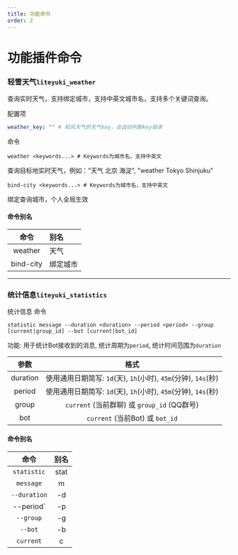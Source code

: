 ```yaml
---
title: 功能命令
order: 2
---
```


# 功能插件命令

### **轻雪天气`liteyuki_weather`**

查询实时天气，支持绑定城市，支持中英文城市名，支持多个关键词查询。

配置项

```yaml
weather_key: "" # 和风天气的天气key，会自动判断key版本
```

命令

```shell
weather <keywords...> # Keywords为城市名，支持中英文
```
查询目标地实时天气，例如："天气 北京 海淀", "weather Tokyo Shinjuku"

```shell
bind-city <keywords...> # Keywords为城市名，支持中英文
```

绑定查询城市，个人全局生效

#### 命令别名

|   命令    | 别名     |
| :-------: | :------- |
|  weather  | 天气     |
| bind-city | 绑定城市 |

---

### **统计信息`liteyuki_statistics`**

统计信息
命令

```shell
statistic message --duration <duration> --period <period> --group [current|group_id] --bot [current|bot_id]
```

功能: 用于统计Bot接收到的消息, 统计周期为`period`, 统计时间范围为`duration`

|   参数   |                              格式                              |
| :------: | :------------------------------------------------------------: |
| duration | 使用通用日期简写: `1d`(天), `1h`(小时), `45m`(分钟), `14s`(秒) |
|  period  | 使用通用日期简写: `1d`(天), `1h`(小时), `45m`(分钟), `14s`(秒) |
|  group   |          `current` (当前群聊) 或 `group_id` (QQ群号)           |
|   bot    |                `current` (当前Bot) 或 `bot_id`                 |

#### 命令别名

|     命令     | 别名  |
| :----------: | :---: |
| `statistic`  | stat  |
|  `message`   |   m   |
| `--duration` |  -d   |
|  --period`   |  -p   |
|  `--group`   |  -g   |
|   `--bot`    |  -b   |
|  `current`   |   c   |
